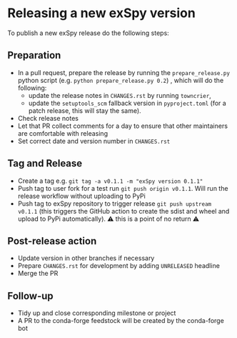 # Releasing a new exSpy version

To publish a new exSpy release do the following steps:

## Preparation

- In a pull request, prepare the release by running the `prepare_release.py` python script (e.g. `python prepare_release.py 0.2`) , which will do the following:
  - update the release notes in `CHANGES.rst` by running `towncrier`,
  - update the `setuptools_scm` fallback version in `pyproject.toml` (for a patch release, this will stay the same).
- Check release notes
- Let that PR collect comments for a day to ensure that other maintainers are comfortable
  with releasing
- Set correct date and version number in `CHANGES.rst`

## Tag and Release

- Create a tag e.g. `git tag -a v0.1.1 -m "exSpy version 0.1.1"`
- Push tag to user fork for a test run `git push origin v0.1.1`. Will run the release
  workflow without uploading to PyPi
- Push tag to exSpy repository to trigger release `git push upstream v0.1.1`
  (this triggers the GitHub action to create the sdist and wheel and upload to
  PyPi automatically). :warning: this is a point of no return :warning:

## Post-release action

- Update version in other branches if necessary
- Prepare `CHANGES.rst` for development by adding `UNRELEASED` headline
- Merge the PR

## Follow-up

- Tidy up and close corresponding milestone or project
- A PR to the conda-forge feedstock will be created by the conda-forge bot
